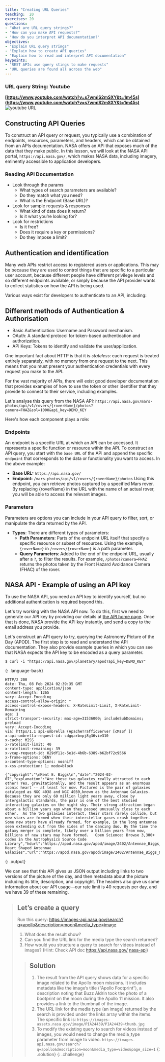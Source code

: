```yaml
---
title: "Creating URL Queries"
teaching:  20
exercises: 20
questions:
- "What are URL query strings?"
- "How can you make API requests?"
- "How do you interpret API documentation?"
objectives:
- "Explain URL query strings"
- "Explain how to create API queries"
- "Explain how to read and interpret API documentation"
keypoints:
- "REST APIs use query stings to make requests"
- "URL queries are found all across the web"
---
```



### URL query String: Youtube

 **[https://www.youtube.com/watch?v=s7wmiS2mSXY&t=1m45s](https://www.youtube.com/watch?v=s7wmiS2mSXY&t=1m45s)**
![youtube URL](../assets/img/youtubeAPI.png)

## Constructing API Queries
To construct an API query or request, you typically use a combination of endpoints, resources, parameters, and headers, which can be obtained from an APIs documentation. NASA offers an API that exposes much of the data that they make public. In this lesson, we will look at the NASA API portal, `https://api.nasa.gov/`, which makes NASA data, including imagery, eminently accessible to application developers.


### Reading API Documentation

- Look through the params
    - What types of search parameters are available?
    - Do they match what you need?
    - What is the Endpoint (Base URL)?
- Look for sample requests & responses
    - What kind of data does it return?
    - Is it what you’re looking for?
- Look for restrictions
    - Is it free?
    - Does it require a key or permissions?
    - Do they impose a limit?



## Authentication and identification

Many web APIs restrict access to registered users or applications. This may be
because they are used to control things that are specific to a particular user
account, because different people have different privilege levels and so
different endpoints available, or simply because the API provider wants to
collect statistics on how the API is being used.

Various ways exist for developers to authenticate to an API, including:

## Different methods of Authentication & Authorisation
* Basic Authentication: Username and Password mechanism.
* OAuth: A standard protocol for token-based authentication and authorization.
* API Keys: Tokens to identify and validate the user/application.

One important fact about HTTP is that it is _stateless_: each request is treated
entirely separately, with no memory from one request to the next. This means
that you must present your authentication credentials with every request you
make to the API.

For the vast majority of APIs, there will exist good developer documentation that provides examples of
how to use the token or other identifier that they provide to connect to their
service, including examples.

Let's analyse this query from the NASA API:
`https://api.nasa.gov/mars-photos/api/v1/rovers/{roverName}/photos?camera=FHAZ&sol=1000&api_key=DEMO_KEY`

Here's how each component plays a role:

### Endpoints
An endpoint is a specific URL at which an API can be accessed. It represents a specific function or resource within the API. To construct an API query, you start with the `base URL` of the API and append the specific `endpoint` that corresponds to the data or functionality you want to access. In the above example:
- **Base URL:** `https://api.nasa.gov/`
- **Endpoint:** `/mars-photos/api/v1/rovers/{roverName}/photos`
Using this endpoint, you can retrieve photos captured by a specified Mars rover. By replacing {roverName} in the URL with the name of an actual rover, you will be able to access the relevant images.

### Parameters
 Parameters are options you can include in your API query to filter, sort, or manipulate the data returned by the API.
- **Types**: There are different types of parameters:
  - **Path Parameters**: Parts of the endpoint URL itself that specify a specific resource or subset of resources. Using the  example, `{roverName}` in `/rovers/{roverName}` is a path parameter.
  - **Query Parameters**: Added to the end of the endpoint URL, usually after a `?`, to filter the results. For example, `/photos?camera=FHAZ` returns the photos taken by the Front Hazard Avoidance Camera	(FHAC) of the rover.

## NASA API - Example of using an API key
To use the NASA API, you need an API key to identify yourself, but no additional authentication is required beyond this.

Let's try working with the NASA API now. To do this, first we need to generate
our API key by providing our details at [the API home page][nasa-api]. Once that
is done, NASA provide the API key instantly, and send a copy to the email
address you provide. 


Let's construct an API query to try, querying the Astronomy Picture of the Day (APOD).
The first step is to read and understand the API documentation. They also provide example queries in which you can see that NASA
expects the API key to be encoded as a query parameter.

~~~
$ curl -i "https://api.nasa.gov/planetary/apod?api_key=DEMO_KEY"
~~~
{: .language-bash}

~~~
HTTP/2 200 
date: Thu, 08 Feb 2024 02:39:35 GMT
content-type: application/json
content-length: 1265
vary: Accept-Encoding
access-control-allow-origin: *
access-control-expose-headers: X-RateLimit-Limit, X-RateLimit-Remaining
age: 1
strict-transport-security: max-age=31536000; includeSubDomains; preload
vary: Accept-Encoding
via: https/1.1 api-umbrella (ApacheTrafficServer [cMsSf ])
x-api-umbrella-request-id: cdgqarbvpj8g36vie310
x-cache: MISS
x-ratelimit-limit: 40
x-ratelimit-remaining: 39
x-vcap-request-id: 029df11c-5e1d-4b6b-6389-b62bf72c9566
x-frame-options: DENY
x-content-type-options: nosniff
x-xss-protection: 1; mode=block

{"copyright":"\nKent E. Biggs\n","date":"2024-02-07","explanation":"Are these two galaxies really attracted to each other? Yes, gravitationally, and the result appears as an enormous iconic heart -- at least for now. Pictured is the pair of galaxies cataloged as NGC 4038 and NGC 4039,known as the Antennae Galaxies.  Because they are only 60 million light years away, close by intergalactic standards, the pair is one of the best studied interacting galaxies on the night sky. Their strong attraction began about a billion years ago when they passed unusually close to each other.  As the two galaxies interact, their stars rarely collide, but new stars are formed when their interstellar gases crash together.  Some new stars have already formed, for example, in the long antennae seen extending out from the sides of the dancing duo. By the time the galaxy merger is complete, likely over a billion years from now, billions of new stars may have formed.   Open Science: Browse 3,300+ codes in the Astrophysics Source Code Library","hdurl":"https://apod.nasa.gov/apod/image/2402/Antennae_Biggs_3840.jpg","media_type":"image","service_version":"v1","title":"The Heart Shaped Antennae Galaxies","url":"https://apod.nasa.gov/apod/image/2402/Antennae_Biggs_960.jpg"}
~~~
{: .output}

We can see that this API gives us JSON output including links to two versions
of the picture of the day, and then metadata about the picture including its
title, description, and copyright. The headers also give us some information
about our API usage&mdash;our rate limit is 40 requests per day, and we have
39 of these remaining.

>## Let’s create a query 
>Run this query: https://images-api.nasa.gov/search?q=apollo&description=moon&media_type=image
>1. What does the result show?
>2. Can you find the URL link for the media type the search returned?
>3. How would you structure a query to search for videos instead of images? (Hint: Check API doc https://api.nasa.gov/ [nasa-api])
>
>>## Solution
>>1. The result from the API query shows data for a specific image related to the Apollo moon missions. It includes metadata like the image’s title (“Apollo Footprint”), a description noting that Buzz Aldrin took the photo of a bootprint on the moon during the Apollo 11 mission. It also provides a link to the thumbnail of the image.
>>2. The URL link for the media type (an image) returned by the search is provided under the links array within the items. The specific link is: `https://images-assets.nasa.gov/image/PIA24439/PIA24439~thumb.jpg`
>>3. To modify the existing query to search for videos instead of images, you would need to change the media_type parameter from image to video. `https://images-api.nasa.gov/search?q=apollo&description=moon&media_type=video&page_size=1`
>{: .solution}
{: .challenge}

[nasa-api]: https://api.nasa.gov